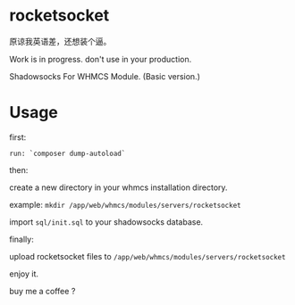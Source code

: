 # rocketsocket

原谅我英语差，还想装个逼。

Work is in progress. don't use in your production.

Shadowsocks For WHMCS Module. (Basic version.)

# Usage

first:

    run: `composer dump-autoload`

then:

create a new directory in your whmcs installation directory.

example: `mkdir /app/web/whmcs/modules/servers/rocketsocket`

import `sql/init.sql` to your shadowsocks database.

finally:

upload rocketsocket files to `/app/web/whmcs/modules/servers/rocketsocket`

enjoy it.

buy me a coffee ? 
